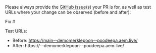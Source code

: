 Please always provide the [GitHub issue(s)](../issues) your PR is for, as well as test URLs where your change can be observed (before and after):

Fix #<gh-issue-id>

Test URLs:
- Before: https://main--demomerklepoon--poodeepa.aem.live/
- After: https://<branch>--demomerklepoon--poodeepa.aem.live/
